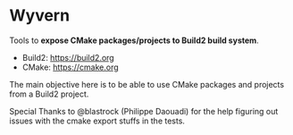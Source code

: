 Wyvern
======

Tools to **expose CMake packages/projects to Build2 build system**.

 - Build2: https://build2.org
 - CMake: https://cmake.org

The main objective here is to be able to use CMake packages and projects from a Build2 project.


Special Thanks to @blastrock (Philippe Daouadi) for the help figuring out issues with the cmake export stuffs in the tests.

